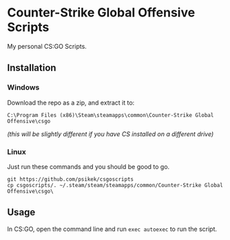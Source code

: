 # Counter-Strike Global Offensive Scripts
My personal CS:GO Scripts.
## Installation
### Windows
Download the repo as a zip, and extract it to:

`C:\Program Files (x86)\Steam\steamapps\common\Counter-Strike Global Offensive\csgo`

*(this will be slightly different if you have CS installed on a different drive)*
### Linux
Just run these commands and you should be good to go.

```
git https://github.com/psikek/csgoscripts
cp csgoscripts/. ~/.steam/steam/steamapps/common/Counter-Strike Global Offensive\csgo\
```
## Usage
In CS:GO, open the command line and run `exec autoexec` to run the script.
